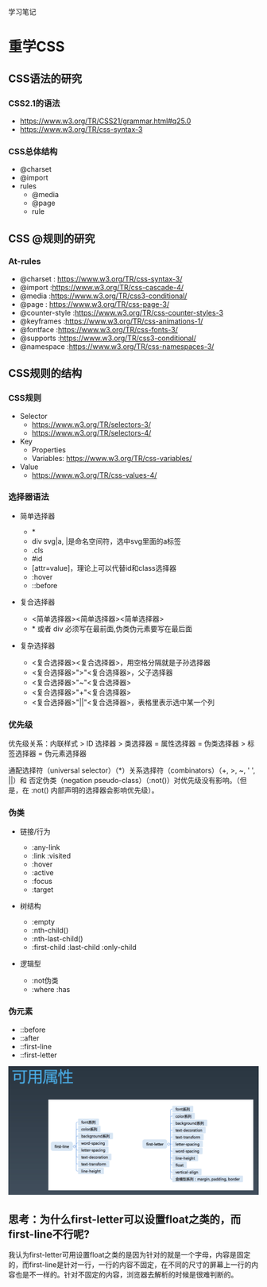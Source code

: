 学习笔记

# 重学CSS
## CSS语法的研究
###  CSS2.1的语法
- https://www.w3.org/TR/CSS21/grammar.html#q25.0 
- https://www.w3.org/TR/css-syntax-3
  
###  CSS总体结构
- @charset
- @import
- rules
    * @media
    * @page 
    * rule

## CSS @规则的研究
###  At-rules
- @charset : https://www.w3.org/TR/css-syntax-3/
- @import :https://www.w3.org/TR/css-cascade-4/
- @media :https://www.w3.org/TR/css3-conditional/
- @page : https://www.w3.org/TR/css-page-3/
- @counter-style :https://www.w3.org/TR/css-counter-styles-3 
-  @keyframes :https://www.w3.org/TR/css-animations-1/
- @fontface :https://www.w3.org/TR/css-fonts-3/
- @supports :https://www.w3.org/TR/css3-conditional/
- @namespace :https://www.w3.org/TR/css-namespaces-3/

##  CSS规则的结构
###  CSS规则
- Selector
    * https://www.w3.org/TR/selectors-3/ 
    * https://www.w3.org/TR/selectors-4/
- Key
    * Properties
    * Variables: https://www.w3.org/TR/css-variables/
- Value
    * https://www.w3.org/TR/css-values-4/


###  选择器语法

 - 简单选择器 
    * \*
    * div svg|a, |是命名空间符，选中svg里面的a标签
    * .cls
    * #id
    * [attr=value]，理论上可以代替id和class选择器     
    * :hover
    * ::before

- 复合选择器
  * <简单选择器><简单选择器><简单选择器> 
  * \* 或者 div 必须写在最前面,伪类伪元素要写在最后面
- 复杂选择器
    * <复合选择器><sp><复合选择器>，用空格分隔就是子孙选择器
    * <复合选择器>">"<复合选择器>，父子选择器
    * <复合选择器>"~"<复合选择器>
    * <复合选择器>"+"<复合选择器>
    * <复合选择器>"||"<复合选择器>，表格里表示选中某一个列

### 优先级
优先级关系：内联样式 > ID 选择器 > 类选择器 = 属性选择器 = 伪类选择器 > 标签选择器 = 伪元素选择器

 通配选择符（universal selector）（*）关系选择符（combinators）（+, >, ~, ' ', ||）和 否定伪类（negation pseudo-class）（:not()）对优先级没有影响。（但是，在 :not() 内部声明的选择器会影响优先级）。

###  伪类

- 链接/行为 
    * :any-link
    * :link :visited     
    * :hover
    * :active
    * :focus
    * :target

- 树结构
    * :empty
    * :nth-child()
    * :nth-last-child()
    * :first-child :last-child :only-child

- 逻辑型
    * :not伪类
    * :where :has

###  伪元素
  
- ::before
- ::after
- ::first-line
- ::first-letter

![本地生成的viewport](./img/WX20200806-195929@2x.png)


## 思考：为什么first-letter可以设置float之类的，而first-line不行呢?

我认为first-letter可用设置float之类的是因为针对的就是一个字母，内容是固定的，而first-line是针对一行，一行的内容不固定，在不同的尺寸的屏幕上一行的内容也是不一样的。针对不固定的内容，浏览器去解析的时候是很难判断的。
